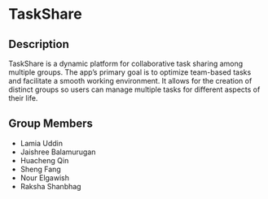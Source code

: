 # TaskShare

## Description
TaskShare is a dynamic platform for collaborative task sharing among multiple groups. The app’s 
primary goal is to optimize team-based tasks and facilitate a smooth working environment. It 
allows for the creation of distinct groups so users can manage multiple tasks for different aspects 
of their life.

## Group Members

- Lamia Uddin
- Jaishree Balamurugan
- Huacheng Qin
- Sheng Fang
- Nour Elgawish
- Raksha Shanbhag
